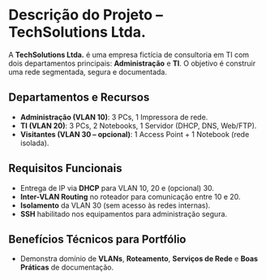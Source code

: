 # Descrição do Projeto – TechSolutions Ltda.

A **TechSolutions Ltda.** é uma empresa fictícia de consultoria em TI com dois departamentos principais: 
**Administração** e **TI**. O objetivo é construir uma rede segmentada, segura e documentada.

## Departamentos e Recursos
- **Administração (VLAN 10)**: 3 PCs, 1 Impressora de rede.
- **TI (VLAN 20)**: 3 PCs, 2 Notebooks, 1 Servidor (DHCP, DNS, Web/FTP).
- **Visitantes (VLAN 30 – opcional)**: 1 Access Point + 1 Notebook (rede isolada).

## Requisitos Funcionais
- Entrega de IP via **DHCP** para VLAN 10, 20 e (opcional) 30.
- **Inter-VLAN Routing** no roteador para comunicação entre 10 e 20.
- **Isolamento** da VLAN 30 (sem acesso às redes internas).
- **SSH** habilitado nos equipamentos para administração segura.

## Benefícios Técnicos para Portfólio
- Demonstra domínio de **VLANs**, **Roteamento**, **Serviços de Rede** e **Boas Práticas** de documentação.
